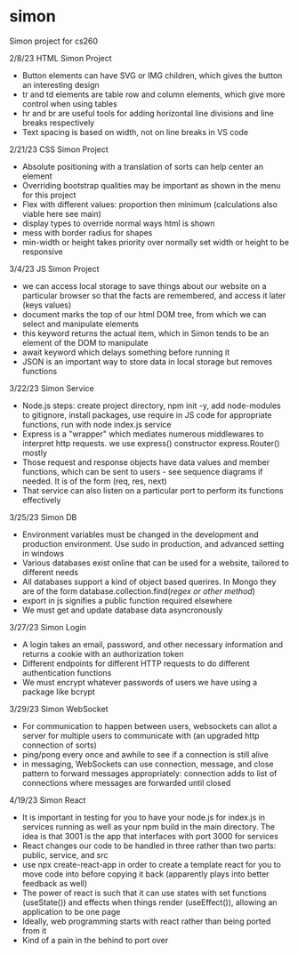 # simon
Simon project for cs260

2/8/23 HTML Simon Project
- Button elements can have SVG or IMG children, which gives the button an interesting design
- tr and td elements are table row and column elements, which give more control when using tables
- hr and br are useful tools for adding horizontal line divisions and line breaks respectively
- Text spacing is based on width, not on line breaks in VS code

2/21/23 CSS Simon Project
- Absolute positioning with a translation of sorts can help center an element
- Overriding bootstrap qualities may be important as shown in the menu for this project
- Flex with different values: proportion then minimum (calculations also viable here see main)
- display types to override normal ways html is shown
- mess with border radius for shapes
- min-width or height takes priority over normally set width or height to be responsive

3/4/23 JS Simon Project
- we can access local storage to save things about our website on a particular browser so that the facts are remembered, and access it later (keys values)
- document marks the top of our html DOM tree, from which we can select and manipulate elements
- this keyword returns the actual item, which in Simon tends to be an element of the DOM to manipulate
- await keyword which delays something before running it
- JSON is an important way to store data in local storage but removes functions

3/22/23 Simon Service
- Node.js steps: create project directory, npm init -y, add node-modules to gitignore, install packages, use require in JS code for appropriate functions, run with node index.js service
- Express is a "wrapper" which mediates numerous middlewares to interpret http requests. we use express() constructor express.Router() mostly
- Those request and response objects have data values and member functions, which can be sent to users - see sequence diagrams if needed. It is of the form (req, res, next)
- That service can also listen on a particular port to perform its functions effectively

3/25/23 Simon DB
- Environment variables must be changed in the development and production environment. Use sudo in production, and advanced setting in windows
- Various databases exist online that can be used for a website, tailored to different needs
- All databases support a kind of object based querires. In Mongo they are of the form database.collection.find(*regex or other method*)
- export in js signifies a public function required elsewhere
- We must get and update database data asyncronously

3/27/23 Simon Login
- A login takes an email, password, and other necessary information and returns a cookie with an authorization token
- Different endpoints for different HTTP requests to do different authentication functions
- We must encrypt whatever passwords of users we have using a package like bcrypt

3/29/23 Simon WebSocket
- For communication to happen between users, websockets can allot a server for multiple users to communicate with (an upgraded http connection of sorts)
- ping/pong every once and awhile to see if a connection is still alive
- in messaging, WebSockets can use connection, message, and close pattern to forward messages appropriately: connection adds to list of connections where messages are forwarded until closed

4/19/23 Simon React
- It is important in testing for you to have your node.js for index.js in services running as well as your npm build in the main directory. The idea is that 3001 is the app that interfaces with port 3000 for services
- React changes our code to be handled in three rather than two parts: public, service, and src
- use npx create-react-app in order to create a template react for you to move code into before copying it back (apparently plays into better feedback as well)
- The power of react is such that it can use states with set functions (useState()) and effects when things render (useEffect()), allowing an application to be one page
- Ideally, web programming starts with react rather than being ported from it
- Kind of a pain in the behind to port over